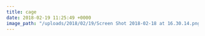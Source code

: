 ```yaml
---
title: cage
date: 2018-02-19 11:25:49 +0000
image_path: "/uploads/2018/02/19/Screen Shot 2018-02-18 at 16.30.14.png"
---
```

